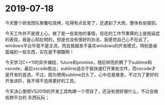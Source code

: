 # 2019-07-18

今天整个研发团队聚餐吃烧烤，吃得有点反胃了，还遇到了大雨，整体有些狼狈。



今天工作并不是很上心，做了是一些其他的事情，现在的工作节奏算的上是拖延症的表现，我是心知肚明的，但是也没有很好的办法，我感觉自己心不在此了，windows平台毕竟不是主流，而且我越发不喜欢windows的开发模式，特别是桌面端的一些东西，实在是不够酷啊！



今天学习C++11的异步编程，future和promise，随后转而折腾了下sublime和vscode，最后vscode胜出，sublime适合于我快速打开某些文件，而vscode才是开发的首选，不过，因为使用sublime日久了，心中总是难舍，不过为了更好的开发进阶，我不得不选用更好的工具。



今天决心使用VS2019的开发工具构建一个项目了，还没有想好做什么，不过会做些跨平台的 东西玩玩；



